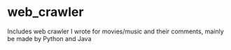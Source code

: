 # web_crawler
Includes web crawler I wrote for movies/music and their comments, mainly be made by Python and Java
